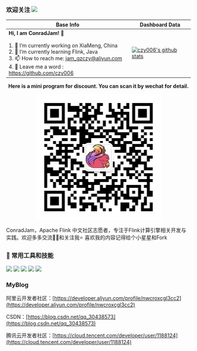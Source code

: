 ### 欢迎关注  <img src="https://raw.githubusercontent.com/MartinHeinz/MartinHeinz/master/wave.gif" width="30px">


|Base Info|Dashboard Data|
|----------------------------------------------------------------------|----------------------------------------------------------------------|
| __Hi, I am ConradJam! 👋__<br/><br/>1. 🔭 I’m currently working on XiaMeng, China<br/>2. 🌱 I’m currently learning Flink, Java<br/>3. 📫 How to reach me: jam_gzczy@aliyun.com<br/>4. 💬 Leave me a word : https://github.com/czy006 | [![czy006's github stats](https://github-readme-stats.vercel.app/api?username=czy006&show_icons=true)](https://github.com/czy006/github-readme-stats) |


<div align=center><b>Here is a mini program for discount. You can scan it by wechat for detail.</b></div>


<p align="center">
  <img src="./img/bigdata_talk.jpg" />
</p>


<p>ConradJam，Apache Flink 中文社区志愿者，专注于Flink计算引擎相关开发与实践。欢迎多多交流👏🏻和关注我⭐️ 喜欢我的内容记得给个小星星和Fork</p>


###  🔧 常用工具和技能

![](https://img.shields.io/badge/OS-Linux-informational?style=flat&logo=linux&logoColor=white&color=2bbc8a)
![](https://img.shields.io/badge/Editor-IntelliJ_IDEA-informational?style=flat&logo=intellij-idea&logoColor=white&color=2bbc8a)
![](https://img.shields.io/badge/Code-Java-informational?style=flat&logo=java&logoColor=white&color=2bbc8a)
![](https://img.shields.io/badge/Code-Scala-informational?style=flat&logo=scala&logoColor=white&color=2bbc8a)
![](https://img.shields.io/badge/Code-JavaScript-informational?style=flat&logo=javascript&logoColor=white&color=2bbc8a)


### MyBlog

阿里云开发者社区：[https://developer.aliyun.com/profile/nwcroxcgl3cc2](https://developer.aliyun.com/profile/nwcroxcgl3cc2)

CSDN：[https://blog.csdn.net/qq_30438573](https://blog.csdn.net/qq_30438573)

腾讯云开发者社区：[https://cloud.tencent.com/developer/user/1188124](https://cloud.tencent.com/developer/user/1188124)

